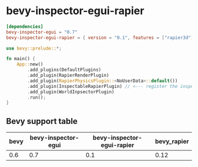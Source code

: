 # bevy-inspector-egui-rapier

```toml
[dependencies]
bevy-inspector-egui = "0.7"
bevy-inspector-egui-rapier = { version = "0.1", features = ["rapier3d"] }
```

```rust
use bevy::prelude::*;

fn main() {
    App::new()
        .add_plugins(DefaultPlugins)
        .add_plugin(RapierRenderPlugin)
        .add_plugin(RapierPhysicsPlugin::<NoUserData>::default())
        .add_plugin(InspectableRapierPlugin) // <--- register the inspectable UI functions for rapier types
        .add_plugin(WorldInpsectorPlugin)
        .run();
}
```

## Bevy support table

| bevy    | bevy-inspector-egui | bevy-inspector-egui-rapier | bevy_rapier
| ------- | ------------------- | -------------------------- | ------
| 0.6     | 0.7                 | 0.1                        | 0.12